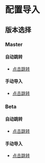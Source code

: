 # 配置导入
## 版本选择
### Master
#### 自动跳转
- [点击跳转](https://www.nsloon.com/openloon/import?sub=https://raw.githubusercontent.com/YunZe-Official/Loon/refs/heads/master/Config.conf)
#### 手动导入
- [点击跳转](https://raw.githubusercontent.com/YunZe-Official/Loon/refs/heads/master/Config.conf)
### Beta
#### 自动跳转
- [点击跳转](https://www.nsloon.com/openloon/import?sub=https://raw.githubusercontent.com/YunZe-Official/Loon/refs/heads/beta/Config.conf)
#### 手动导入
- [点击跳转](https://raw.githubusercontent.com/YunZe-Official/Loon/refs/heads/beta/Config.conf)
